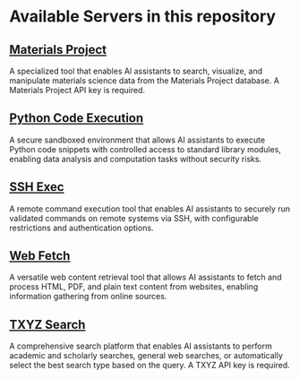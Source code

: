 # Available Servers in this repository

## [Materials Project](../servers/materials-project/)
A specialized tool that enables Al assistants to search, visualize, and manipulate materials science data from the Materials Project database. A Materials Project API key is required.

## [Python Code Execution](../servers/python-code-execution/)
A secure sandboxed environment that allows AI assistants to execute Python code snippets with controlled access to standard library modules, enabling data analysis and computation tasks without security risks.

## [SSH Exec](../servers/ssh-exec/)
A remote command execution tool that enables AI assistants to securely run validated commands on remote systems via SSH, with configurable restrictions and authentication options.

## [Web Fetch](../servers/web-fetch/)
A versatile web content retrieval tool that allows AI assistants to fetch and process HTML, PDF, and plain text content from websites, enabling information gathering from online sources.

## [TXYZ Search](../servers/txyz-search/)
A comprehensive search platform that enables AI assistants to perform academic and scholarly searches, general web searches, or automatically select the best search type based on the query. A TXYZ API key is required.
